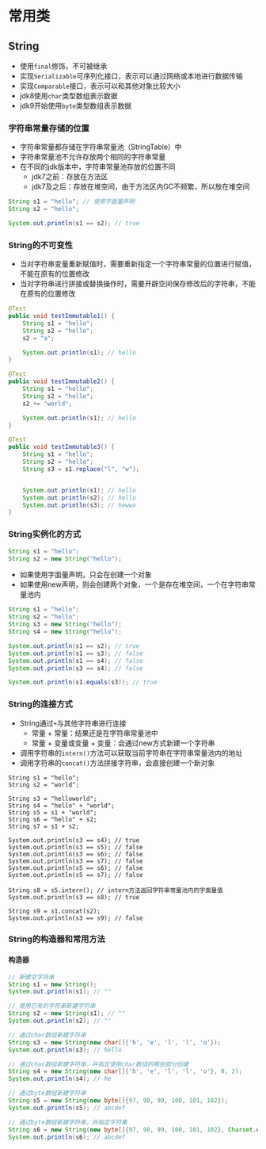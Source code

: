 # 常用类

## String

* 使用`final`修饰，不可被继承
* 实现`Serializable`可序列化接口，表示可以通过网络或本地进行数据传输
* 实现`Comparable`接口，表示可以和其他对象比较大小
* jdk8使用`char`类型数组表示数据
* jdk9开始使用`byte`类型数组表示数据

### 字符串常量存储的位置

* 字符串常量都存储在字符串常量池（StringTable）中
* 字符串常量池不允许存放两个相同的字符串常量
* 在不同的jdk版本中，字符串常量池存放的位置不同
    * jdk7之前：存放在方法区
    * jdk7及之后：存放在堆空间，由于方法区内GC不频繁，所以放在堆空间

```java
String s1 = "hello"; // 使用字面量声明
String s2 = "hello";

System.out.println(s1 == s2); // true
```

### String的不可变性

* 当对字符串变量重新赋值时，需要重新指定一个字符串常量的位置进行赋值，不能在原有的位置修改
* 当对字符串进行拼接或替换操作时，需要开辟空间保存修改后的字符串，不能在原有的位置修改

```java
@Test
public void testImmutable1() {
    String s1 = "hello";
    String s2 = "hello";
    s2 = "a";

    System.out.println(s1); // hello
}

@Test
public void testImmutable2() {
    String s1 = "hello";
    String s2 = "hello";
    s2 += "world";

    System.out.println(s1); // hello
}

@Test
public void testImmutable3() {
    String s1 = "hello";
    String s2 = "hello";
    String s3 = s1.replace("l", "w");


    System.out.println(s1); // hello
    System.out.println(s2); // hello
    System.out.println(s3); // hewwo
}
```

### String实例化的方式

```java
String s1 = "hello";
String s2 = new String("hello");
```
* 如果使用字面量声明，只会在创建一个对象
* 如果使用new声明，则会创建两个对象，一个是存在堆空间，一个在字符串常量池内

```java
String s1 = "hello";
String s2 = "hello";
String s3 = new String("hello");
String s4 = new String("hello");

System.out.println(s1 == s2); // true
System.out.println(s1 == s3); // false
System.out.println(s1 == s4); // false
System.out.println(s3 == s4); // false

System.out.println(s1.equals(s3)); // true
```

### String的连接方式

* String通过`+`与其他字符串进行连接
    * 常量 + 常量：结果还是在字符串常量池中
    * 常量 + 变量或变量 + 变量：会通过new方式新建一个字符串
* 调用字符串的`intern()`方法可以获取当前字符串在字符串常量池内的地址
* 调用字符串的`concat()`方法拼接字符串，会直接创建一个新对象

```language
String s1 = "hello";
String s2 = "world";

String s3 = "helloworld";
String s4 = "hello" + "world";
String s5 = s1 + "world";
String s6 = "hello" + s2;
String s7 = s1 + s2;

System.out.println(s3 == s4); // true
System.out.println(s3 == s5); // false
System.out.println(s3 == s6); // false
System.out.println(s3 == s7); // false
System.out.println(s5 == s6); // false
System.out.println(s5 == s7); // false

String s8 = s5.intern(); // intern方法返回字符串常量池内的字面量值
System.out.println(s3 == s8); // true

String s9 = s1.concat(s2);
System.out.println(s3 == s9); // false
```

### String的构造器和常用方法

#### 构造器

```java
// 新建空字符串
String s1 = new String();
System.out.println(s1); // ""

// 使用已有的字符串新建字符串
String s2 = new String(s1); // ""
System.out.println(s2); // ""

// 通过char数组新建字符串
String s3 = new String(new char[]{'h', 'e', 'l', 'l', 'o'});
System.out.println(s3); // hello

// 通过char数组新建字符串，并指定使用char数组的哪些部分创建
String s4 = new String(new char[]{'h', 'e', 'l', 'l', 'o'}, 0, 2);
System.out.println(s4); // he

// 通过byte数组新建字符串
String s5 = new String(new byte[]{97, 98, 99, 100, 101, 102});
System.out.println(s5); // abcdef

// 通过byte数组新建字符串，并指定字符集
String s6 = new String(new byte[]{97, 98, 99, 100, 101, 102}, Charset.defaultCharset());
System.out.println(s6); // abcdef
```
